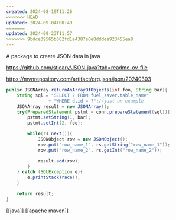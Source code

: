 ```yaml
---
created: 2024-08-19T11:26
<<<<<<< HEAD
updated: 2024-09-04T08:49
=======
updated: 2024-09-23T11:57
>>>>>>> 9bdce39565b602fd1e4387e0e8dddea923455ea8
---
```

A package to create JSON data in java

https://github.com/stleary/JSON-java?tab=readme-ov-file

https://mvnrepository.com/artifact/org.json/json/20240303

```java
public JSONArray returnAnArrayOfObjects(int foo, String bar){
	String sql = "SELECT ? FROM fuel_saver.table_name" 
				+ "WHERE d.id = ?";//just an example 
	JSONArray result = new JSONArray();
	try(PreparedStatement pstmt = conn.prepareStatement(sql)){
		pstmt.setString(1, bar);
		pstmt.setInt(2, foo);

		while(rs.next()){
			JSONObject row = new JSONObject();
			row.put("row_name_1", rs.getString("row_name_1"));
			row.put("row_name_2", rs.getInt("row_name_2"));

			result.add(row);
		}
	} catch (SQLException e){
		e.printStackTrace();
	}

	return result; 
}
```

[[java]] [[apache maven]]